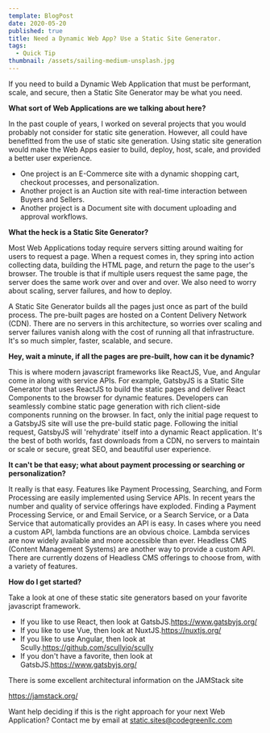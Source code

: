 ```yaml
---
template: BlogPost
date: 2020-05-20
published: true
title: Need a Dynamic Web App? Use a Static Site Generator.
tags:
  - Quick Tip
thumbnail: /assets/sailing-medium-unsplash.jpg
---
```


If you need to build a Dynamic Web Application that must be performant, scale, and secure, then a Static Site Generator may be what you need.

**What sort of Web Applications are we talking about here?**

In the past couple of years, I worked on several projects that you would probably not consider for static site generation. However, all could have benefitted from the use of static site generation. Using static site generation would make the Web Apps easier to build, deploy, host, scale, and provided a better user experience.

- One project is an E-Commerce site with a dynamic shopping cart, checkout processes, and personalization.
- Another project is an Auction site with real-time interaction between Buyers and Sellers.
- Another project is a Document site with document uploading and approval workflows.

**What the heck is a Static Site Generator?**

Most Web Applications today require servers sitting around waiting for users to request a page. When a request comes in, they spring into action collecting data, building the HTML page, and return the page to the user's browser. The trouble is that if multiple users request the same page, the server does the same work over and over and over. We also need to worry about scaling, server failures, and how to deploy.

A Static Site Generator builds all the pages just once as part of the build process. The pre-built pages are hosted on a Content Delivery Network (CDN). There are no servers in this architecture, so worries over scaling and server failures vanish along with the cost of running all that infrastructure. It's so much simpler, faster, scalable, and secure.

**Hey, wait a minute, if all the pages are pre-built, how can it be dynamic?**

This is where modern javascript frameworks like ReactJS, Vue, and Angular come in along with service APIs. For example, GatsbyJS is a Static Site Generator that uses ReactJS to build the static pages and deliver React Components to the browser for dynamic features. Developers can seamlessly combine static page generation with rich client-side components running on the browser. In fact, only the initial page request to a GatsbyJS site will use the pre-build static page. Following the initial request, GatsbyJS will 'rehydrate' itself into a dynamic React application. It's the best of both worlds, fast downloads from a CDN, no servers to maintain or scale or secure, great SEO, and beautiful user experience.

**It can't be that easy; what about payment processing or searching or personalization?**

It really is that easy. Features like Payment Processing, Searching, and Form Processing are easily implemented using Service APIs. In recent years the number and quality of service offerings have exploded. Finding a Payment Processing Service, or and Email Service, or a Search Service, or a Data Service that automatically provides an API is easy. In cases where you need a custom API, lambda functions are an obvious choice. Lambda services are now widely available and more accessible than ever. Headless CMS (Content Management Systems) are another way to provide a custom API. There are currently dozens of Headless CMS offerings to choose from, with a variety of features.

**How do I get started?**

Take a look at one of these static site generators based on your favorite javascript framework.

- If you like to use React, then look at GatsbJS.<https://www.gatsbyjs.org/>
- If you like to use Vue, then look at NuxtJS.<https://nuxtjs.org/>
- If you like to use Angular, then look at Scully.<https://github.com/scullyio/scully>
- If you don't have a favorite, then look at GatsbJS.<https://www.gatsbyjs.org/>

There is some excellent architectural information on the JAMStack site

<https://jamstack.org/>

Want help deciding if this is the right approach for your next Web Application? Contact me by email at static.sites@codegreenllc.com
